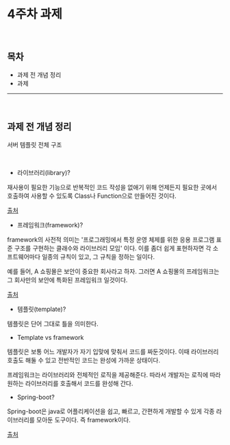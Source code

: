 # 4주차 과제

<br/>

## 목차

- 과제 전 개념 정리
- 과제 

<hr/>

<br/>

## 과제 전 개념 정리

서버 템플릿 전체 구조

<br/>

- 라이브러리(library)?

재사용이 필요한 기능으로 반복적인 코드 작성을 없애기 위해 언제든지 필요한 곳에서 호출하여 사용할 수 있도록 Class나 Function으로 만들어진 것이다. 

[출처](https://blog.gaerae.com/2016/11/what-is-library-and-framework-and-architecture-and-platform.html)

- 프레임워크(framework)?

framework의 사전적 의미는 '프로그래밍에서 특정 운영 체제를 위한 응용 프로그램 표준 구조를 구현하는 클래수와 라이브러리 모임' 이다. 이를 좀더 쉽게 표현하자면 각 소프트웨어마다 일종의 규칙이 있고, 그 규칙을 정하는 일이다. 

예를 들어, A 쇼핑몰은 보안이 중요한 회사라고 하자. 그러면 A 쇼핑몰의 프레임워크는 그 회사만의 보안에 특화된 프레임워크 일것이다. 

[출처](https://www.castingn.com/sourcing/kkultip_detail/110)

- 템플릿(template)?

템플릿은 단어 그대로 틀을 의미한다. 

- Template vs framework

템플릿은 보통 어느 개발자가 자기 입맞에 맞춰서 코드를 짜둔것이다. 이때 라이브러리 호출도 해둘 수 있고 전반적인 코드는 완성에 가까운 상태이다.

프레임워크는 라이브러리와 전체적인 로직을 제공해준다. 따라서 개발자는 로직에 따라 원하는 라이브러리를 호출해서 코드를 완성해 간다. 

- Spring-boot?

Spring-boot은 java로 어플리케이션을 쉽고, 빠르고, 간편하게 개발할 수 있게 각종 라이브러리를 모아둔 도구이다. 즉 framework이다. 

[출처](https://abc1211.tistory.com/639)